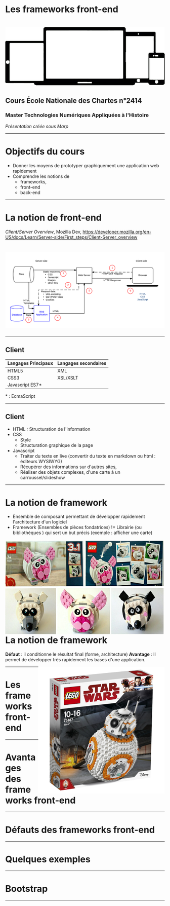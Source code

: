 Les frameworks front-end
===

# ![](images/bootstrap-screens.png)

## Cours École Nationale des Chartes n°2414

### Master Technologies Numériques Appliquées à l'Histoire

*Présentation créée sous Marp*

---

# Objectifs du cours

- Donner les moyens de prototyper graphiquement une application web rapidement
- Comprendre les notions de 
	- frameworks,
	- front-end
	- back-end

---

# La notion de front-end

*Client/Server Overview*, Mozilla Dev, https://developer.mozilla.org/en-US/docs/Learn/Server-side/First_steps/Client-Server_overview

# ![](./images/client-server-communication.png)

---


## Client

| Langages Principaux | Langages secondaires |
| ------------------- | -------------------- |
| HTML5               | XML                  |
| CSS3                | XSL/XSLT             |
| Javascript ES7\*    |                      |

\* : EcmaScript

---


## Client

- HTML : Structuration de l'information
- CSS
	- Style
	- Structuration graphique de la page
- Javascript
	- Traiter du texte en live (convertir du texte en markdown ou html : éditeurs WYSIWYG)
	- Récupérer des informations sur d'autres sites, 
	- Réaliser des objets complexes, d'une carte à un carroussel/slideshow


---

# La notion de framework

- Ensemble de composant permettant de développer rapidement l'architecture d'un logiciel
- Framework (Ensembles de pièces fondatrices) != Librairie (ou bibliothèques ) qui sert un but précis (exemple : afficher une carte)


<img src="./images/legos.jpg" height="300px" align="right" width="auto"/>


---

# La notion de framework

__Défaut__ : il conditionne le résultat final (forme, architecture)
__Avantage__ : Il permet de développer très rapidement les bases d'une application.

<img src="./images/bb8.jpg" height="400px" align="right" />

---

# Les frameworks front-end



---

# Avantages des frameworks front-end

---

# Défauts des frameworks front-end

---

# Quelques exemples

---

# Bootstrap

---
